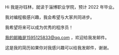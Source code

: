 Hi
我是孙钰林，就读于淄博职业学院，预计 2022 年毕业。

我对编程极感兴趣，我会希望与大家共同进步。

我希望将来可以成为优秀的程序员！

我的邮箱是1595125833@qq.com ，欢迎给我发邮件。

这是我的简历如果你对我感兴趣可以给我发邮件，谢谢。

